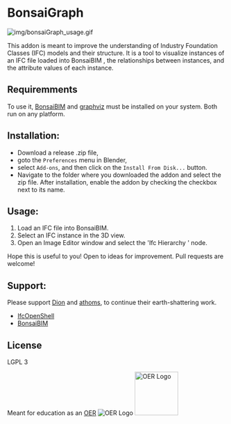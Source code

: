 # BonsaiGraph


![img/bonsaiGraph_usage.gif](img/bonsaiGraph_usage.gif)

This addon is meant to improve the understanding of Industry Foundation Classes (IFC) models and their structure. It is a tool to visualize instances of an IFC file loaded into BonsaiBIM , the relationships between instances, and the attribute values of each instance.

## Requiremments
To use it, [BonsaiBIM](https://extensions.blender.org/add-ons/bonsai/) and [graphviz](https://www.graphviz.org/) must be installed on your system. Both run on any platform.

## Installation:
- Download a release .zip file,
- goto the `Preferences` menu in Blender,
- select `Add-ons`, and then click on the `Install From Disk...` button.
- Navigate to the folder where you downloaded the addon and select the zip file. After installation, enable the addon by checking the checkbox next to its name.

## Usage:
1. Load an IFC file into BonsaiBIM.
2. Select an IFC instance in the 3D view.
3. Open an Image Editor window and select the 'Ifc Hierarchy ' node.

Hope this is useful to you!
Open to ideas for improvement.
Pull requests are welcome!


## Support:

Please support [Dion](https://github.com/Moult) and [athoms](https://github.com/aothms), to continue their earth-shattering work.  
- [IfcOpenShell](https://github.com/IfcOpenShell/IfcOpenShell)
- [BonsaiBIM](https://github.com/Bonsai-Blender/BonsaiBIM)

## License
LGPL 3

Meant for education as an  [OER](https://en.wikipedia.org/wiki/Open_educational_resources)
![OER Logo](img/Global_Open_Educational_Resources_Logo.svg)
<img src="img/Global_Open_Educational_Resources_Logo.svg" alt="OER Logo" width="100"/>